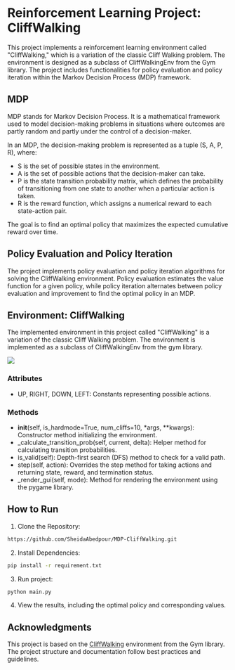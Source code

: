 # Reinforcement Learning Project: CliffWalking
This project implements a reinforcement learning environment called "CliffWalking," which is a variation of the classic Cliff Walking problem. The environment is designed as a subclass of CliffWalkingEnv from the Gym library. The project includes functionalities for policy evaluation and policy iteration within the Markov Decision Process (MDP) framework.

## MDP
MDP stands for Markov Decision Process. It is a mathematical framework used to model decision-making problems in situations where outcomes are partly random and partly under the control of a decision-maker.

In an MDP, the decision-making problem is represented as a tuple (S, A, P, R), 
where: 
- S is the set of possible states in the environment. 
- A is the set of possible actions that the decision-maker can take. 
- P is the state transition probability matrix, which defines the probability of transitioning from one state to another when a particular action is taken. 
- R is the reward function, which assigns a numerical reward to each state-action pair. 

The goal is to find an optimal policy that maximizes the expected cumulative reward over time.

## Policy Evaluation and Policy Iteration
The project implements policy evaluation and policy iteration algorithms for solving the CliffWalking environment. Policy evaluation estimates the value function for a given policy, while policy iteration alternates between policy evaluation and improvement to find the optimal policy in an MDP.

## Environment: CliffWalking
The implemented environment in this project called "CliffWalking" is a variation of the classic Cliff Walking problem. The environment is implemented as a subclass of CliffWalkingEnv from the gym library.


![](https://gymnasium.farama.org/_images/cliff_walking.gif)


### Attributes
- UP, RIGHT, DOWN, LEFT: Constants representing possible actions.
### Methods
  - __init__(self, is_hardmode=True, num_cliffs=10, *args, **kwargs): Constructor method initializing the environment.
  - _calculate_transition_prob(self, current, delta): Helper method for calculating transition probabilities.
  - is_valid(self): Depth-first search (DFS) method to check for a valid path.
  - step(self, action): Overrides the step method for taking actions and returning state, reward, and termination status.
  - _render_gui(self, mode): Method for rendering the environment using the pygame library.

## How to Run 
1. Clone the Repository:
```bash
https://github.com/SheidaAbedpour/MDP-CliffWalking.git
```
2. Install Dependencies:
```bash
pip install -r requirement.txt
```
3. Run project:
```bash
python main.py
```
4. View the results, including the optimal policy and corresponding values.

## Acknowledgments
This project is based on the [CliffWalking](https://gymnasium.farama.org/environments/toy_text/cliff_walking/) environment from the Gym library. The project structure and documentation follow best practices and guidelines.
